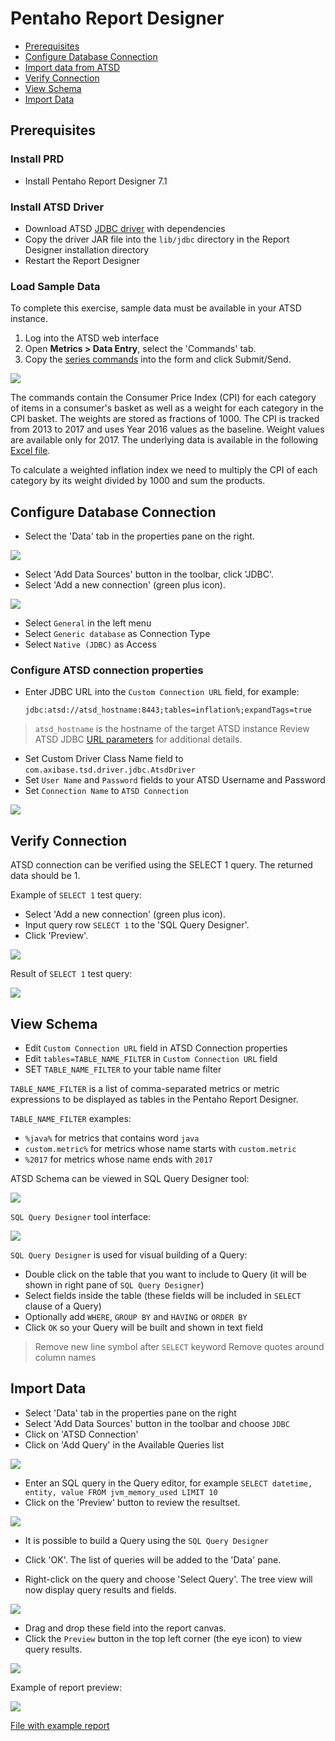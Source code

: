 # Pentaho Report Designer

* [Prerequisites](#prerequisites)
* [Configure Database Connection](#configure-database-connection)
* [Import data from ATSD](#import-data-from-atsd)
* [Verify Connection](#verify-connection)
* [View Schema](#view-schema)
* [Import Data](#import-data)

## Prerequisites

### Install PRD

* Install Pentaho Report Designer 7.1

### Install ATSD Driver

* Download ATSD [JDBC driver](https://github.com/axibase/atsd-jdbc/releases) with dependencies
* Copy the driver JAR file into the `lib/jdbc` directory in the Report Designer installation directory
* Restart the Report Designer

### Load Sample Data

To complete this exercise, sample data must be available in your ATSD instance.

1. Log into the ATSD web interface
2. Open **Metrics > Data Entry**, select the 'Commands' tab.
3. Copy the [series commands](resources/commands.txt) into the form and click Submit/Send.

![](resources/metrics_entry.png)

The commands contain the Consumer Price Index (CPI) for each category of items in a consumer's basket as well as a weight for each category in the CPI basket. The weights are stored as fractions of 1000. The CPI is tracked from 2013 to 2017 and uses Year 2016 values as the baseline. Weight values are available only for 2017. The underlying data is available in the following [Excel file](resources/eng_e02.xls).

To calculate a weighted inflation index we need to multiply the CPI of each category by its weight divided by 1000 and sum the products.

## Configure Database Connection

* Select the 'Data' tab in the properties pane on the right.

![](resources/data_pane.png)

* Select 'Add Data Sources' button in the toolbar, click 'JDBC'.
* Select 'Add a new connection' (green plus icon).

![](resources/new_connection.png)

* Select `General` in the left menu
* Select `Generic database` as Connection Type
* Select `Native (JDBC)` as Access

### Configure ATSD connection properties

* Enter JDBC URL into the `Custom Connection URL` field, for example:

  `jdbc:atsd://atsd_hostname:8443;tables=inflation%;expandTags=true`

> `atsd_hostname` is the hostname of the target ATSD instance
> Review ATSD JDBC [URL parameters](https://github.com/axibase/atsd-jdbc/blob/master/README.md) for additional details.

* Set Custom Driver Class Name field to `com.axibase.tsd.driver.jdbc.AtsdDriver`
* Set `User Name` and `Password` fields to your ATSD Username and Password
* Set `Connection Name` to `ATSD Connection`

![](resources/atsd_connection.png)

## Verify Connection

ATSD connection can be verified using the SELECT 1 query. The returned data should be 1.

Example of `SELECT 1` test query:

* Select 'Add a new connection' (green plus icon).
* Input query row `SELECT 1` to the 'SQL Query Designer'.
* Click 'Preview'.

![](resources/select_1.png)

Result of `SELECT 1` test query:

![](resources/select_1_preview.png)

## View Schema

* Edit `Custom Connection URL` field in ATSD Connection properties
* Edit `tables=TABLE_NAME_FILTER` in `Custom Connection URL` field
* SET `TABLE_NAME_FILTER` to your table name filter

`TABLE_NAME_FILTER` is a list of comma-separated metrics or metric expressions to be displayed as tables in the Pentaho Report Designer.

`TABLE_NAME_FILTER` examples:

* `%java%` for metrics that contains word `java`
* `custom.metric%` for metrics whose name starts with `custom.metric`
* `%2017` for metrics whose name ends with `2017`

ATSD Schema can be viewed in SQL Query Designer tool:

![](resources/query_text.png)

`SQL Query Designer` tool interface:

![](resources/sql_query_designer.png)

`SQL Query Designer` is used for visual building of a Query:

* Double click on the table that you want to include to Query (it will be shown in right pane of `SQL Query Designer`)
* Select fields inside the table (these fields will be included in `SELECT` clause of a Query)
* Optionally add `WHERE`, `GROUP BY` and `HAVING` or `ORDER BY`
* Click `OK` so your Query will be built and shown in text field
> Remove new line symbol after `SELECT` keyword
> Remove quotes around column names

## Import Data

* Select 'Data' tab in the properties pane on the right
* Select 'Add Data Sources' button in the toolbar and choose `JDBC`
* Click on 'ATSD Connection'
* Click on 'Add Query' in the Available Queries list

![](resources/add_query.png)

* Enter an SQL query in the Query editor, for example `SELECT datetime, entity, value FROM jvm_memory_used LIMIT 10`
* Click on the 'Preview' button to review the resultset.

![](resources/preview.png)

* It is possible to build a Query using the `SQL Query Designer`

* Click 'OK'. The list of queries will be added to the 'Data' pane.
* Right-click on the query and choose 'Select Query'. The tree view will now display query results and fields.

![](resources/data_pane_updated.png)

* Drag and drop these field into the report canvas.
* Click the `Preview` button in the top left corner (the eye icon) to view query results.

![](resources/report.png)

Example of report preview:

![](resources/report_preview.png)

[File with example report](resources/report.prpt)

